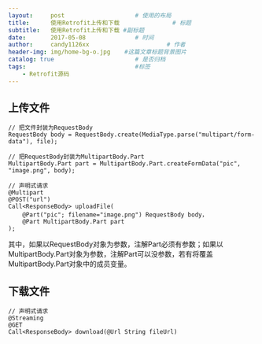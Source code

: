 ```yaml
---
layout:     post                    # 使用的布局
title:      使用Retrofit上传和下载               # 标题 
subtitle:   使用Retrofit上传和下载 #副标题
date:       2017-05-08              # 时间
author:     candy1126xx                      # 作者
header-img: img/home-bg-o.jpg    #这篇文章标题背景图片
catalog: true                       # 是否归档
tags:                               #标签
    - Retrofit源码
---
```


## 上传文件
```
// 把文件封装为RequestBody
RequestBody body = RequestBody.create(MediaType.parse("multipart/form-data"), file);

// 把RequestBody封装为MultipartBody.Part
MultipartBody.Part part = MultipartBody.Part.createFormData("pic", "image.png", body);

// 声明式请求
@Multipart
@POST("url")
Call<ResponseBody> uploadFile(
	@Part("pic"; filename="image.png") RequestBody body，
	@Part MultipartBody.Part part
);
```

其中，如果以RequestBody对象为参数，注解Part必须有参数；如果以MultipartBody.Part对象为参数，注解Part可以没参数，若有将覆盖MultipartBody.Part对象中的成员变量。

## 下载文件
```
// 声明式请求
@Streaming
@GET
Call<ResponseBody> download(@Url String fileUrl)
```
